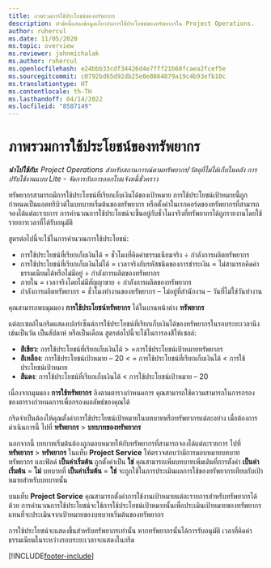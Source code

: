 ```yaml
---
title: ภาพรวมการใช้ประโยชน์ของทรัพยากร
description: หัวข้อนี้แสดงข้อมูลเกี่ยวกับการใช้ประโยชน์ของทรัพยากรใน Project Operations.
author: ruhercul
ms.date: 11/05/2020
ms.topic: overview
ms.reviewer: johnmichalak
ms.author: ruhercul
ms.openlocfilehash: e24bbb33cdf34426d4e7fff21b68fcaea2fcef5e
ms.sourcegitcommit: c0792bd65d92db25e0e8864879a19c4b93efb10c
ms.translationtype: HT
ms.contentlocale: th-TH
ms.lasthandoff: 04/14/2022
ms.locfileid: "8587149"
---
```

# <a name="resource-utilization-overview"></a>ภาพรวมการใช้ประโยชน์ของทรัพยากร

_**นำไปใช้กับ:** Project Operations สำหรับสถานการณ์ตามทรัพยากร/วัสดุที่ไม่ได้เก็บในคลัง การปรับใช้งานแบบ Lite - จัดการกับการออกใบแจ้งหนี้ชั่วคราว_

ทรัพยากรสามารถมีการใช้ประโยชน์ที่เรียกเก็บเงินได้ของเป้าหมาย การใช้ประโยชน์เป้าหมายนี้ถูกกำหนดเป็นแอตทริบิวต์ในบทบาทเริ่มต้นของทรัพยากร หรือตั้งค่าในเรกคอร์ดของทรัพยากรที่สามารถจองได้แต่ละรายการ การคำนวณการใช้ประโยชน์จะขึ้นอยู่กับชั่วโมงจริงที่ทรัพยากรได้ถูกรายงานโดยใช้รายการเวลาที่ได้รับอนุมัติ

สูตรต่อไปนี้จะใช้ในการคำนวณการใช้ประโยชน์:

  - การใช้ประโยชน์ที่เรียกเก็บเงินได้ = ชั่วโมงที่คิดค่าธรรมเนียมจริง ÷ กำลังการผลิตทรัพยากร
  - การใช้ประโยชน์ที่เรียกเก็บเงินไม่ได้ = เวลาจริงกับรหัสชนิดของการชำระเงิน = ไม่สามารถคิดค่าธรรมเนียมได้หรือไม่มีอยู่ ÷ กำลังการผลิตของทรัพยากร
  - ภายใน = เวลาจริงโดยไม่มีสัญญาขาย ÷ กำลังการผลิตของทรัพยากร
  - กำลังการผลิตทรัพยากร = ชั่วโมงทำงานของทรัพยากร – ไม่อยู่ที่สำนักงาน – วันที่ไม่ใช่วันทำงาน

คุณสามารถพบมุมมอง **การใช้ประโยชน์ทรัพยากร** ได้ในบานหน้าต่าง **ทรัพยากร**

แต่ละเซลล์ในกริดแสดงเปอร์เซ็นต์การใช้ประโยชน์ที่เรียกเก็บเงินได้ของทรัพยากรในรอบระยะเวลานึง เช่นเป็นวัน เป็นสัปดาห์ หรือเป็นเดือน สูตรต่อไปนี้จะใช้ในการลงสีให้เซลล์:

  - **สีเขียว**: การใช้ประโยชน์ที่เรียกเก็บเงินได้ > =การใช้ประโยชน์เป้าหมายทรัพยากร
  - **สีเหลือง**: การใช้ประโยชน์เป้าหมาย – 20 < = การใช้ประโยชน์ที่เรียกเก็บเงินได้ < การใช้ประโยชน์เป้าหมาย
  - **สีแดง**: การใช้ประโยชน์ที่เรียกเก็บเงินได้ < การใช้ประโยชน์เป้าหมาย – 20

เนื่องจากมุมมอง **การใช้ทรัพยากร** อิงตามตารางกำหนดการ คุณสามารถใช้ความสามารถในการกรองของตารางกำหนดการเพื่อกรองผลลัพธ์ของคุณได้

กริดจำเป็นต้องให้คุณตั้งค่าการใช้ประโยชน์เป้าหมายในบทบาทหรือทรัพยากรแต่ละอย่าง เมื่อต้องการดำเนินการนี้ ไปที่ **ทรัพยากร** > **บทบาทของทรัพยากร**

นอกจากนี้ บทบาทเริ่มต้นต้องถูกมอบหมายให้กับทรัพยากรที่สามารถจองได้แต่ละรายการ ไปที่ **ทรัพยากร** > **ทรัพยากร** ในแท็บ **Project Service** ให้ตรวจสอบว่ามีการมอบหมายบทบาททรัพยากร และฟิลด์ **เป็นค่าเริ่มต้น** ถูกตั้งค่าเป็น **ใช่** คุณสามารถเพิ่มบทบาทเพิ่มเติมที่การตั้งค่า **เป็นค่าเริ่มต้น** = **ไม่** บทบาทที่ **เป็นค่าเริ่มต้น** = **ใช่** จะถูกใช้ในการประเมินผลการใช้ของทรัพยากรเทียบกับเป้าหมายสำหรับบทบาทนั้น

บนแท็บ **Project Service** คุณสามารถตั้งค่าการใช้งานเป้าหมายแต่ละรายการสำหรับทรัพยากรได้ด้วย การคำนวณการใช้ประโยชน์จะใช้การใช้ประโยชน์เป้าหมายนั้นเพื่อประเมินเป้าหมายของทรัพยากรแทนที่จะประเมินจากเป้าหมายของบทบาทเริ่มต้นของทรัพยากร

การใช้ประโยชน์จะแสดงขึ้นสำหรับทรัพยากรเท่านั้น หากทรัพยากรนั้นได้การรับอนุมัติ เวลาที่คิดค่าธรรมเนียมในระหว่างรอบระยะเวลาจะแสดงในกริด


[!INCLUDE[footer-include](../includes/footer-banner.md)]